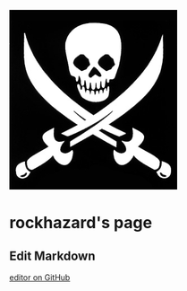 ![Image](images/privateer.large.jpg)
# rockhazard's page

## Edit Markdown

[editor on GitHub](https://github.com/rockhazard/rockhazard.github.io/edit/master/README.md)